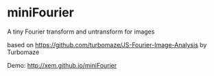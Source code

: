 miniFourier
==

A tiny Fourier transform and untransform for images

based on https://github.com/turbomaze/JS-Fourier-Image-Analysis by Turbomaze

Demo: http://xem.github.io/miniFourier
